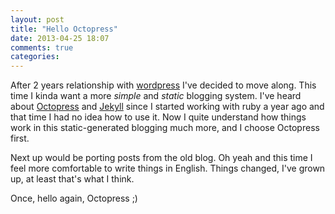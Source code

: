 ```yaml
---
layout: post
title: "Hello Octopress"
date: 2013-04-25 18:07
comments: true
categories:
---
```


After 2 years relationship with [wordpress](http://blog.phatograph.com/) I've decided to move along. This time I kinda want a more *simple* and *static* blogging system. I've heard about [Octopress](http://octopress.org/) and [Jekyll](http://jekyllrb.com/) since I started working with ruby a year ago and that time I had no idea how to use it. Now I quite understand how things work in this static-generated blogging much more, and I choose Octopress first.

Next up would be porting posts from the old blog. Oh yeah and this time I feel more comfortable to write things in English. Things changed, I've grown up, at least that's what I think.

Once, hello again, Octopress ;)